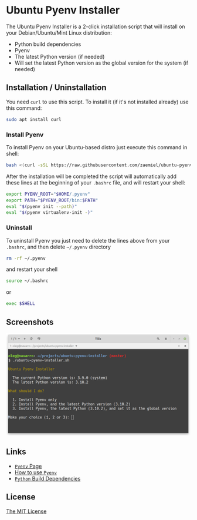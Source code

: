 # Ubuntu Pyenv Installer

The Ubuntu Pyenv Installer is a 2-click installation script that will install on your Debian/Ubuntu/Mint Linux distribution:

 * Python build dependencies
 * Pyenv
 * The latest Python version (if needed)
 * Will set the latest Python version as the global version for the system (if needed)

## Installation / Uninstallation

You need `curl` to use this script. To install it (if it's not installed already) use this command:

```bash
sudo apt install curl
```

### Install Pyenv

To install Pyenv on your Ubuntu-based distro just execute this command in shell:

```bash
bash <(curl -sSL https://raw.githubusercontent.com/zaemiel/ubuntu-pyenv-installer/master/ubuntu-pyenv-installer.sh)
```

After the installation will be completed the script will automatically add these lines at the beginning of your `.bashrc` file, and will restart your shell:

```bash
export PYENV_ROOT="$HOME/.pyenv"
export PATH="$PYENV_ROOT/bin:$PATH"
eval "$(pyenv init --path)"
eval "$(pyenv virtualenv-init -)"
```

### Uninstall

To uninstall Pyenv you just need to delete the lines above from your `.bashrc`,
and then delete `~/.pyenv` directory

```bash
rm -rf ~/.pyenv
```

and restart your shell

```bash
source ~/.bashrc
```

or

```bash
exec $SHELL
```

## Screenshots
![Initial dialog](./screenshots/ubuntu_pyenv_installer_screenshot_1.png?raw=true)

## Links
* [`Pyenv` Page](https://github.com/pyenv/pyenv)
* [How to use `Pyenv`](https://github.com/pyenv/pyenv/blob/master/COMMANDS.md)
* [`Python` Build Dependencies](https://github.com/pyenv/pyenv/wiki#suggested-build-environment)


## License
[The MIT License](https://github.com/pyenv/pyenv/blob/master/LICENSE)
